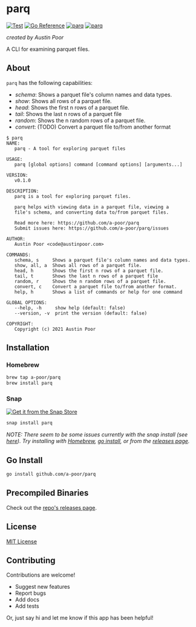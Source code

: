 # parq

[![Test](https://github.com/a-poor/parq/actions/workflows/test.yml/badge.svg)](https://github.com/a-poor/parq/actions/workflows/test.yml)
[![Go Reference](https://pkg.go.dev/badge/github.com/a-poor/parq.svg)](https://pkg.go.dev/github.com/a-poor/parq)
[![parq](https://snapcraft.io/parq/badge.svg)](https://snapcraft.io/parq)
[![parq](https://snapcraft.io/parq/trending.svg?name=0)](https://snapcraft.io/parq)

_created by Austin Poor_

A CLI for examining parquet files.

## About

`parq` has the following capabilities:
* _schema_: Shows a parquet file's column names and data types.
* _show_: Shows all rows of a parquet file.
* _head_: Shows the first n rows of a parquet file.
* _tail_: Shows the last n rows of a parquet file
* _random_: Shows the n random rows of a parquet file.
* _convert_: (TODO) Convert a parquet file to/from another format

```terminal
$ parq 
NAME:
   parq - A tool for exploring parquet files

USAGE:
   parq [global options] command [command options] [arguments...]

VERSION:
   v0.1.0

DESCRIPTION:
   parq is a tool for exploring parquet files.
       
   parq helps with viewing data in a parquet file, viewing a
   file's schema, and converting data to/from parquet files.
   
   Read more here: https://github.com/a-poor/parq
   Submit issues here: https://github.com/a-poor/parq/issues

AUTHOR:
   Austin Poor <code@austinpoor.com>

COMMANDS:
   schema, s     Shows a parquet file's column names and data types.
   show, all, a  Shows all rows of a parquet file.
   head, h       Shows the first n rows of a parquet file.
   tail, t       Shows the last n rows of a parquet file
   random, r     Shows the n random rows of a parquet file.
   convert, c    Convert a parquet file to/from another format.
   help, h       Shows a list of commands or help for one command

GLOBAL OPTIONS:
   --help, -h     show help (default: false)
   --version, -v  print the version (default: false)

COPYRIGHT:
   Copyright (c) 2021 Austin Poor
```

## Installation

### Homebrew

```bash
brew tap a-poor/parq
brew install parq
```

### Snap

[![Get it from the Snap Store](https://snapcraft.io/static/images/badges/en/snap-store-white.svg)](https://snapcraft.io/parq)

```bash
snap install parq
```

_NOTE: There seem to be some issues currently with the snap install (see [here](https://github.com/a-poor/parq/issues/8)). Try installing with [Homebrew](https://github.com/a-poor/parq#homebrew), [go install](https://github.com/a-poor/parq#go-install), or from the [releases page](https://github.com/a-poor/parq/releases)._

## Go Install

```bash
go install github.com/a-poor/parq
```

## Precompiled Binaries

Check out the [repo's releases page](https://github.com/a-poor/parq/releases).

## License

[MIT License](./LICENSE)

## Contributing

Contributions are welcome!

* Suggest new features
* Report bugs
* Add docs
* Add tests

Or, just say hi and let me know if this app has been helpful!


